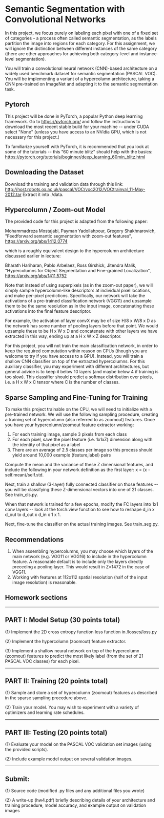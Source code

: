 # Semantic Segmentation with Convolutional Networks

In this project, we focus purely on labeling each pixel with one of a fixed set of categories - a process often called semantic segmentation, as the labels partition the image into regions for each category.  For this assignment, we will ignore the distinction between different instances of the same category (there are other approaches for achieving both category-level and instance-level segmentation).

You will train a convolutional neural network (CNN)-based architecture on a widely used benchmark dataset for semantic segmentation (PASCAL VOC).  You will be implementing a variant of a hypercolumn architecture, taking a CNN pre-trained on ImageNet and adapting it to the semantic segmentation task.

## Pytorch

This project will be done in PyTorch, a popular Python deep learning framework.  Go to https://pytorch.org/ and follow the instructions to download the most recent stable build for your machine -- under CUDA select "None" (unless you have access to an NVidia GPU, which is not necessary for this project.)

To familiarize yourself with PyTorch, it is recommended that you look at some of the tutorials -- this "60 minute blitz" should help with the basics:
https://pytorch.org/tutorials/beginner/deep_learning_60min_blitz.html

## Downloading the Dataset

Download the training and validation data through this link:
http://host.robots.ox.ac.uk/pascal/VOC/voc2012/VOCtrainval_11-May-2012.tar
Extract it into ./data.

## Hypercolumn / Zoom-out Model

The provided code for this project is adapted from the following paper:

Mohammadreza Mostajabi, Payman Yadollahpour, Gregory Shakhnarovich,
"Feedforward semantic segmentation with zoom-out features",
https://arxiv.org/abs/1412.0774

which is a roughly equivalent design to the hypercolumn architecture discussed earlier in lecture:

Bharath Hariharan, Pablo Arbelaez, Ross Girshick, Jitendra Malik,
"Hypercolumns for Object Segmentation and Fine-grained Localization",
https://arxiv.org/abs/1411.5752

Note that instead of using superpixels (as in the zoom-out paper), we will simply sample hypercolumn-like descriptors at individual pixel locations, and make per-pixel predictions.  Specifically, our network will take the activations of a pre-trained classification network (VGG11) and upsample them to be the same resolution as in the input image, concatenating these activations into the final feature descriptor.

For example, the activation of layer convX may be of size H/8 x W/8 x D as the network has some number of pooling layers before that point.  We would upsample these to be H x W x D and concatenate with other layers we have extracted in this way, ending up at a H x W x Z descriptor.

For this project, you will not train the main classification network, in order to keep the required computation within reason on CPUs (though you are welcome to try if you have access to a GPU).  Instead, you will train a shallow CNN classifier on top of the extracted hypercolumns.  For this auxiliary classifier, you may experiment with different architectures, but general advice is to keep it below 10 layers (and maybe below 4 if training is too slow).  This classifier should predict a softmax distribution over pixels, i.e. a H x W x C tensor where C is the number of classes.

## Sparse Sampling and Fine-Tuning for Training

To make this project trainable on the CPU, we will need to initialize with a pre-trained network.  We will use the following sampling procedure, creating a training set of hypercolumn (also referred to as zoomout) features.  Once you have your hypercolumn/zoomout feature extractor working:
1. For each training image, sample 3 pixels from each class
2. For each pixel, save the pixel feature (i.e. 1x1xZ) dimension along with the identity of that pixel as a label
3. There are an average of 2.5 classes per image so this process should yield around 10,000 example (feature,label) pairs

Compute the mean and the variance of these Z dimensional features, and include the following in your network definition as the first layer: x = (x - self.mean)/self.std.

Next, train a shallow (3-layer) fully connected classifier on those features -- you will be classifying these Z-dimensional vectors into one of 21 classes.  See train_cls.py.

When that network is trained for a few epochs, modify the FC layers into 1x1 conv layers -- look at the torch.view function to see how to reshape d_in x d_out to d_out x d_in x 1 x 1.

Next, fine-tune the classifier on the actual training images.  See train_seg.py.

## Recommendations

1. When assembling hypercolumns, you may choose which layers of the main network (e.g. VGG11 or VGG16) to include in the hypercolumn feature.  A reasonable default is to include only the layers directly preceding a pooling layer.  This would result in Z=1472 in the case of VGG11.
2. Working with features at 112x112 spatial resolution (half of the input image resolution) is reasonable.

## Homework sections
----------------------------------
## PART I: Model Setup (30 points total)
   (1) Implement the 2D cross entropy function loss function in /losses/loss.py

   (2) Implement the hypercolumn (zoomout) feature extractor.

   (3) Implement a shallow neural network on top of the hypercolumn (zoomout) features to predict the most likely label (from the set of 21 PASCAL VOC classes) for each pixel.

----------------------------------
## PART II: Training (20 points total)
   (1) Sample and store a set of hypercolumn (zoomout) features as described in the sparse sampling procedure above.

   (2) Train your model.  You may wish to experiment with a variety of optimizers and learning rate schedules.

----------------------------------
## PART III: Testing (20 points total)
   (1) Evaluate your model on the PASCAL VOC validation set images (using the provided scripts).

   (2) Include example model output on several validation images.

----------------------------------
## Submit:
   (1) Source code (modified .py files and any additional files you wrote)

   (2) A write-up (hw4.pdf) briefly describing details of your architecture and training procedure, model accuracy, and example output on validation images
